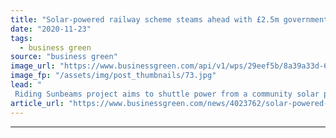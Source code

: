 ```yaml
---
title: "Solar-powered railway scheme steams ahead with £2.5m government grant"
date: "2020-11-23"
tags: 
  - business green
source: "business green"
image_url: "https://www.businessgreen.com/api/v1/wps/29eef5b/8a39a33d-6215-42d3-adac-f23f4c5d50a2/8/1010-solar-railways-185x114.jpg"
image_fp: "/assets/img/post_thumbnails/73.jpg"
lead: "
 Riding Sunbeams project aims to shuttle power from a community solar plant to the London to Eastbourne railway line ..."
article_url: "https://www.businessgreen.com/news/4023762/solar-powered-railway-scheme-steams-ahead-gbp-government-grant"
---
```


---
